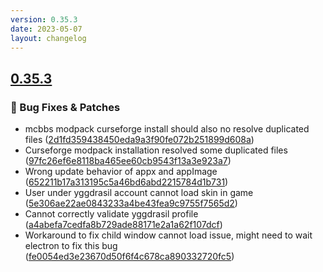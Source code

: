 ```yaml
---
version: 0.35.3
date: 2023-05-07
layout: changelog
---
```

## [0.35.3](#0.35.3)
### 🐛 Bug Fixes & Patches

- mcbbs modpack curseforge install should also no resolve duplicated files ([2d1fd359438450eda9a3f90fe072b251899d608a](https://github.com/Voxelum/x-minecraft-launcher/commit/2d1fd359438450eda9a3f90fe072b251899d608a))
- Curseforge modpack installation resolved some duplicated files ([97fc26ef6e8118ba465ee60cb9543f13a3e923a7](https://github.com/Voxelum/x-minecraft-launcher/commit/97fc26ef6e8118ba465ee60cb9543f13a3e923a7))
- Wrong update behavior of appx and appImage ([652211b17a313195c5a46bd6abd2215784d1b731](https://github.com/Voxelum/x-minecraft-launcher/commit/652211b17a313195c5a46bd6abd2215784d1b731))
- User under yggdrasil account cannot load skin in game ([5e306ae22ae0843233a4be43fea9c9755f7565d2](https://github.com/Voxelum/x-minecraft-launcher/commit/5e306ae22ae0843233a4be43fea9c9755f7565d2))
- Cannot correctly validate yggdrasil profile ([a4abefa7cedfa8b729ade88171e2a1a62f107dcf](https://github.com/Voxelum/x-minecraft-launcher/commit/a4abefa7cedfa8b729ade88171e2a1a62f107dcf))
- Workaround to fix child window cannot load issue, might need to wait electron to fix this bug ([fe0054ed3e23670d50f6f4c678ca890332720fc5](https://github.com/Voxelum/x-minecraft-launcher/commit/fe0054ed3e23670d50f6f4c678ca890332720fc5))
